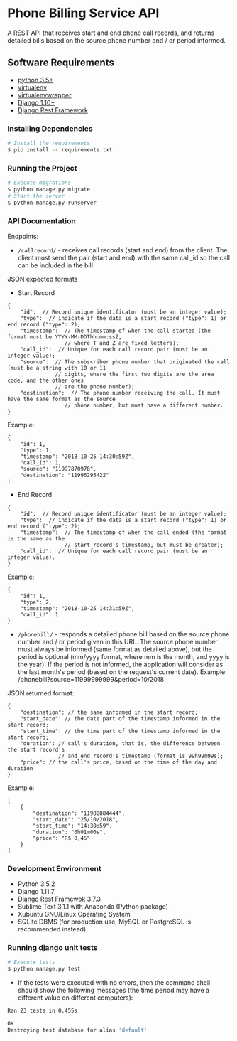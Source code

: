# Phone Billing Service API

A REST API that receives start and end phone call records, and returns detailed bills based on the source phone number and / or period informed.


## Software Requirements

- [python 3.5+](https://www.python.org/)
- [virtualenv](https://virtualenv.pypa.io/en/stable/)
- [virtualenvwrapper](https://virtualenvwrapper.readthedocs.io/en/latest/)
- [Django 1.10+](https://www.djangoproject.com/download/)
- [Django Rest Framework](http://www.django-rest-framework.org/#installation)


### Installing Dependencies

```bash
# Install the requirements
$ pip install -r requirements.txt
```

### Running the Project

```bash
# Execute migrations
$ python manage.py migrate
# Start the server
$ python manage.py runserver

```

### API Documentation

Endpoints:

 - `/callrecord/` - receives call records (start and end) from the client. The client must send the pair (start and end) with the same call_id so the call can be included in the bill

JSON expected formats

- Start Record
```
{
    "id":  // Record unique identificator (must be an integer value);
    "type":  // indicate if the data is a start record ("type": 1) or end record ("type": 2);
    "timestamp":  // The timestamp of when the call started (the format must be YYYY-MM-DDThh:mm:ssZ,
                  // where T and Z are fixed letters);
    "call_id":  // Unique for each call record pair (must be an integer value);
    "source":  // The subscriber phone number that originated the call (must be a string with 10 or 11
               // digits, where the first two digits are the area code, and the other ones
               // are the phone number);
    "destination":  // The phone number receiving the call. It must have the same format as the source
                  // phone number, but must have a different number.
}
```

Example:
```
{
    "id": 1,
    "type": 1,
    "timestamp": "2018-10-25 14:30:59Z",
    "call_id": 1,
    "source": "11997870978",
    "destination": "11996295422"
}
```

- End Record
```
{
    "id":  // Record unique identificator (must be an integer value);
    "type":  // indicate if the data is a start record ("type": 1) or end record ("type": 2);
    "timestamp":  // The timestamp of when the call ended (the format is the same as the
                  // start record's timestamp, but must be greater);
    "call_id":  // Unique for each call record pair (must be an integer value).
}
```

Example:
```
{
    "id": 1,
    "type": 2,
    "timestamp": "2018-10-25 14:31:59Z",
    "call_id": 1
}
```

 - `/phonebill/` - responds a detailed phone bill based on the source phone number and / or period given in this URL. The source phone number must always be informed (same format as detailed above), but the period is optional (mm/yyyy format, where mm is the month, and yyyy is the year). If the period is not informed, the application will consider as the last month's period (based on the request's current date). Example: /phonebill?source=11999999999&period=10/2018

JSON returned format:
```
{
    "destination": // the same informed in the start record;
    "start_date": // the date part of the timestamp informed in the start record;
    "start_time": // the time part of the timestamp informed in the start record;
    "duration": // call's duration, that is, the difference between the start record's
                // and end record's timestamp (format is 99h99m99s);
    "price": // the call's price, based on the time of the day and duration
}
```

Example:
```
[
    {
        "destination": "11988884444",
        "start_date": "25/10/2018",
        "start_time": "14:30:59",
        "duration": "0h01m00s",
        "price": "R$ 0,45"
    }
]
```

### Development Environment

- Python 3.5.2
- Django 1.11.7
- Django Rest Framewok 3.7.3
- Sublime Text 3.1.1 with Anaconda (Python package)
- Xubuntu GNU/Linux Operating System
- SQLite DBMS (for production use, MySQL or PostgreSQL is recommended instead)

### Running django unit tests

```bash
# Execute tests
$ python manage.py test
```

- If the tests were executed with no errors, then the command shell should show the following messages (the time period may have a different value on different computers):

```bash
Ran 23 tests in 0.455s

OK
Destroying test database for alias 'default'
```
